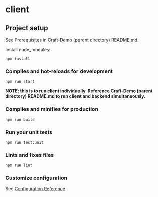 # client

## Project setup

See Prerequisites in Craft-Demo (parent directory) README.md.

Install node_modules:

```
npm install
```

### Compiles and hot-reloads for development

```
npm run start
```
**NOTE: this is to run client individually. Reference Craft-Demo (parent directory) README.md to run client and backend simultaneously.**

### Compiles and minifies for production
```
npm run build
```

### Run your unit tests
```
npm run test:unit
```

### Lints and fixes files
```
npm run lint
```

### Customize configuration
See [Configuration Reference](https://cli.vuejs.org/config/).
